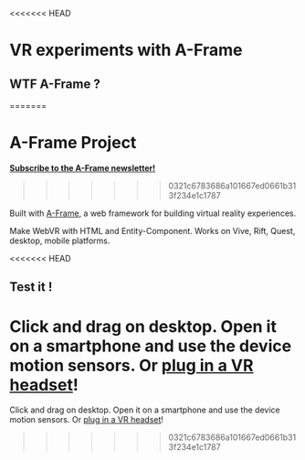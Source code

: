 <<<<<<< HEAD
# VR experiments with A-Frame

## WTF A-Frame ?
=======
# A-Frame Project

**[Subscribe to the A-Frame newsletter!](https://aframe.io/subscribe/)**
>>>>>>> 0321c6783686a101667ed0661b313f234e1c1787

Built with [A-Frame](https://aframe.io), a web framework for building virtual reality experiences.

Make WebVR with HTML and Entity-Component. Works on Vive, Rift, Quest, desktop, mobile platforms.

<<<<<<< HEAD
## Test it !

Click and drag on desktop. Open it on a smartphone and use the device motion sensors. Or [plug in a VR headset](https://aframe.io/docs/0.8.0/introduction/vr-headsets-and-webvr-browsers.html)!
=======
Click and drag on desktop. Open it on a smartphone and use the device motion sensors. Or [plug in a VR headset](https://aframe.io/docs/0.8.0/introduction/vr-headsets-and-webvr-browsers.html)!
>>>>>>> 0321c6783686a101667ed0661b313f234e1c1787
